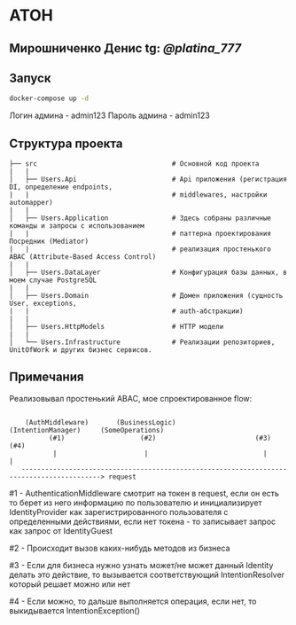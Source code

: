 # ATOH

## Мирошниченко Денис tg: _@platina_777_

## Запуск

```zsh
docker-compose up -d
```

Логин админа - admin123
Пароль админа - admin123

## Cтруктура проекта

```
├── src                                  # Основной код проекта
|   |
│   ├── Users.Api                        # Api приложения (регистрация DI, определение endpoints,
|   |                                    # middlewares, настройки automapper)
|   |
│   ├── Users.Application                # Здесь собраны различные команды и запросы с использованием
|   |                                    # паттерна проектирования Посредник (Mediator)
|   |                                    # реализация простенького ABAC (Attribute-Based Access Control)
|   |
│   ├── Users.DataLayer                  # Конфигурация базы данных, в моем случае PostgreSQL
|   |
│   ├── Users.Domain                     # Домен приложения (сущность User, exceptions,
|   |                                    # auth-абстракции)
|   |
│   ├── Users.HttpModels                 # HTTP модели
|   |
│   └── Users.Infrastructure             # Реализации репозиториев, UnitOfWork и других бизнес сервисов.
```

## Примечания

Реализовывал простенький ABAC, мое спроектированное flow:

```

    (AuthMiddleware)       (BusinessLogic)             (IntentionManager)     (SomeOperations)
          (#1)                   (#2)                         (#3)                  (#4)
           |                      |                             |                     |
   ------------------------------------------------------------------------------------------> request

```

#1 - AuthenticationMiddleware смотрит на токен в request, если он есть то берет из него информацию по пользователю и инициализирует IdentityProvider как зарегистрированного пользователя с определенными действиями, если нет токена - то записывает запрос как запрос от IdentityGuest

#2 - Происходит вызов каких-нибудь методов из бизнеса

#3 - Если для бизнеса нужно узнать может/не может данный Identity делать это действие, то вызывается соответствующий IntentionResolver который решает можно или нет

#4 - Если можно, то дальше выполняется операция, если нет, то выкидывается IntentionException()

